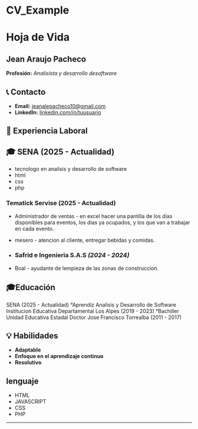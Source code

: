 # CV_Example
# Hoja de Vida

## Jean Araujo Pacheco
**Profesión:** _Analisista y desarrollo desoftware_

## 📞 Contacto
- **Email:** [jeanalepacheco10@gmail.com](jeanalepacheco10@gmail.com)
- **LinkedIn:** [linkedin.com/in/tuusuario](https://linkedin.com/in/tuusuario)


## 🏢 Experiencia Laboral
## 🎓 SENA (2025 - Actualidad)
- tecnologo en analisis y desarrollo de software
- html
- css
- php 

### **Tematick Servise** (2025 - Actualidad)
- Administrador de ventas - en excel hacer una pantilla de los dias disponibles para eventos, los dias ya ocupados, y los que van a trabajar en cada evento.
- mesero - atencion al cliente, entregar bebidas y comidas.

- ### **Safrid e Ingenieria S.A.S** _(2024 - 2024)_
- Boal - ayudante de lempieza de las zonas de construccion.

## 🎓Educación
SENA (2025 - Actualidad)
°Aprendiz Analisis y Desarrollo de Software
Institucion Educativa Departamental Los Alpes (2019 - 2023)
°Bachiller
Unidad Educativa Estadal Doctor Jose Francisco Torrealba (2011 - 2017)

## 💡 Habilidades
- **Adaptable**
- **Enfoque en el aprendizaje continuo**
- **Resolutivo**
## lenguaje
- HTML
- JAVASCRIPT
- CSS
- PHP

---
